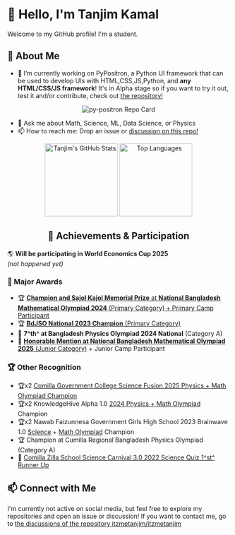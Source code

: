 # 👋 Hello, I'm Tanjim Kamal

Welcome to my GitHub profile! I'm a student.


## 🚀 About Me
- 🔭 I’m currently working on PyPositron, a Python UI framework that can be used to develop UIs with HTML,CSS,JS,Python, and **any HTML/CSS/JS framework**! It's in Alpha stage so if you want to try it out, test it and/or contribute, check out [the repository!](itzmetanjim/py-positron)
<p align="center">
  <img src="https://github-readme-stats.vercel.app/api/pin/?username=itzmetanjim&repo=py-positron&theme=ambient_gradient&show_owner=true" alt="py-positron Repo Card"/>
</p>

* 💬 Ask me about Math, Science, ML, Data Science, or Physics  
* 📫 How to reach me: Drop an issue or [discussion on this repo!](https://github.com/itzmetanjim/itzmetanjim/discussions/1)  

<p align="center">
  <img src="https://github-readme-stats.vercel.app/api?username=itzmetanjim&show_icons=true&theme=ambient_gradient&hide_rank=true&include_all_commits=true&hide_title=true" alt="Tanjim's GitHub Stats" height="165"/>
  <img src="https://github-readme-stats.vercel.app/api/top-langs/?username=itzmetanjim&langs_count=8&theme=ambient_gradient&layout=compact" alt="Top Languages" height="165"/>
</p>

<div align="center">

## 🏅 Achievements & Participation

</div>

🌎 **Will be participating in World Economics Cup 2025**  
*(not happened yet)*

### **🥇 Major Awards**

- 🏆 [**Champion and Sajol Kajol Memorial Prize** at **National Bangladesh Mathematical Olympiad 2024** (Primary Category) + Primary Camp Participant](https://online.matholympiad.org.bd/profile/315094)
- 🏆 [**BdJSO National 2023 Champion** (Primary Category)](https://online.bdjso.org/profile/601749#:~:text=National%20Olympiad%202023%20Champion)
- 🏅 **7^th^ at Bangladesh Physics Olympiad 2024 National** (Category A)
- 🏅 [**Honorable Mention at National Bangladesh Mathematical Olympiad 2025** (Junior Category)](https://online.matholympiad.org.bd/profile/315094) + Junior Camp Participant

### **🏆 Other Recognition**

- 🏆x2 [Comilla Government College Science Fusion 2025 Physics + Math Olympiad Champion](https://www.facebook.com/share/p/16Hc63QQp5/)
- 🏆x2 KnowledgeHive Alpha 1.0 [2024 Physics + Math Olympiad](https://www.facebook.com/share/1FmK14Ljup/) Champion
- 🏆x2 Nawab Faizunnesa Government Girls High School 2023 Brainwave 1.0 [Science](https://www.facebook.com/share/p/1NmbYGaBD7/) + [Math Olympiad](https://www.facebook.com/share/p/1Dbywn6C37/) Champion
- 🏆 Champion at Cumilla Regional Bangladesh Physics Olympiad (Category A)
- 🥇 [Comilla Zilla School Science Carnival 3.0 2022 Science Quiz 1^st^ Runner Up](https://www.facebook.com/share/1B1FftDVC1/)


## 📫 Connect with Me
I'm currently not active on social media, but feel free to explore my repositories and open an issue or discussion!
If you want to contact me, go to [the discussions of the repository itzmetanjim/itzmetanjim](https://github.com/itzmetanjim/itzmetanjim/discussions/1)
